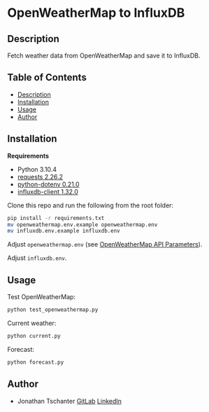 # OpenWeatherMap to InfluxDB

## Description

Fetch weather data from OpenWeatherMap and save it to InfluxDB.

## Table of Contents

* [Description](#description)
* [Installation](#installation)
* [Usage](#usage)
* [Author](#author)

## Installation

**Requirements**
- Python 3.10.4
- [requests 2.26.2](https://pypi.org/project/requests/)
- [python-dotenv 0.21.0](https://pypi.org/project/python-dotenv/)
- [influxdb-client 1.32.0](https://pypi.org/project/influxdb-client/)

Clone this repo and run the following from the root folder:
```bash
pip install -r requirements.txt
mv openweathermap.env.example openweathermap.env
mv influxdb.env.example influxdb.env
```

Adjust `openweathermap.env` (see [OpenWeatherMap API Parameters](https://openweathermap.org/current#geo)).

Adjust `influxdb.env`.

## Usage

Test OpenWeatherMap:
```bash
python test_openweathermap.py
```

Current weather:
```bash
python current.py
```

Forecast:
```bash
python forecast.py
```

## Author

- Jonathan Tschanter [GitLab](https://gitlab.com/jmtw) [LinkedIn](https://de.linkedin.com/in/jonathan-tschanter)
